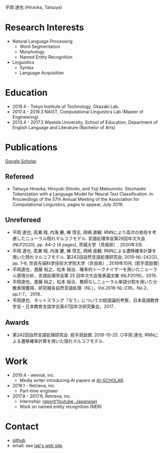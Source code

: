平岡 達也 (Hiraoka, Tatsuya)

# Research Interests
- Natural Language Processing
    - Word Segmentation
    - Morphology
    - Named Entity Recognition
- Linguistics
    - Syntax
    - Language Acquisition

# Education
- 2019.4 - Tokyo Institute of Technology, Okazaki Lab.
- 2017.4 - 2019.3 NAIST, Computational Linguistics Lab (Master of Engineering)
- 2013.4 - 2017.3 Waseda University, School of Education, Department of English Language and Literature (Bachelor of Arts)

# Publications
[Google Scholar](https://scholar.google.co.jp/citations?user=Ncbfy0UAAAAJ)
## Refereed
- Tatsuya Hiraoka, Hiroyuki Shindo, and Yuji Matsumoto. Stochastic Tokenization with a Language Model for Neural Text Classification. In Proceedings of the 57th Annual Meeting of the Association for Computational Linguistics, pages to appear, July 2019.

## Unrefereed
- 平岡 達也, 高瀬 翔, 内海 慶, 欅 惇志, 岡崎 直観. RNNにより高次の依存を考慮したニューラル隠れマルコフモデル. 言語処理学会第26回年次大会 (NLP2020), pp. A4–2 (4 pages), 茨城大学（茨城県）, 2020年3月.
- 平岡 達也, 高瀬 翔, 内海 慶, 欅 惇志, 岡崎 直観. RNNによる遷移確率計算を用いた隠れマルコフモデル. 第242回自然言語処理研究会, 2019-NL-242(2), pp. 1–6, 奈良先端科学技術大学院大学（奈良県）, 2019年10月. (若手奨励賞)
- 平岡達也，進藤 裕之，松本 裕治．確率的トークナイザーを用いたニューラル感情分析，言語処理学会第 25 回年次大会発表論文集 (NLP2019)，2019．
- 平岡達也，進藤 裕之，松本 裕治．教師なしニューラル単語分割を用いた分散表現獲得，研究報告自然言語処理（NL），Vol.2018-NL-236，No.2，pp.1-7， 2018．
- 平岡達也．ネットスラング『なう』についての統語論的考察，日本英語教育学会・日本教育言語学会第47回年次研究集会，2017．

## Awards
- 第242回自然言語処理研究会. 若手奨励賞. 2019-10-25. ○平岡 達也. RNNによる遷移確率計算を用いた隠れマルコフモデル.

# Work
- 2019.4 - wevnal, inc.
    - Media writer introducing AI papers at [AI-SCHOLAR](https://ai-scholar.tech/author/tatsuya-hiraoka).
- 2019.1 - Retrieva, inc.
    - Part-time engineer
- 2017.8 - 2017.9, Retrieva, inc.
    - Internship: [report(Youtube, Japanese)](https://www.youtube.com/watch?v=ZQ00AyUY36w)
    - Work on named entity recognition (NER)

# Contact
- [github](https://github.com/tathi)
- email: see [lab's web site](https://www.nlp.c.titech.ac.jp/index.ja.html).
